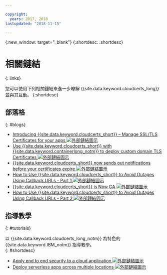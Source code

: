 ```yaml
---

copyright:
  years: 2017, 2018
lastupdated: "2018-11-15"

---
```


{:new_window: target="_blank"}
{:shortdesc: .shortdesc}

# 相關鏈結
{: links}

您可以使用下列相關鏈結來進一步瞭解 {{site.data.keyword.cloudcerts_long}} 並與其互動。
{:shortdesc}

## 部落格
{: #blogs}

* <a href="https://www.ibm.com/blogs/bluemix/2017/12/introducing-ibm-cloud-certificate-manager-manage-ssltls-certificates-apps/" target="_blank">Introducing {{site.data.keyword.cloudcerts_short}} – Manage SSL/TLS Certificates for your apps <img src="../../icons/launch-glyph.svg" alt="外部鏈結圖示"></a>
* <a href="https://www.ibm.com/blogs/bluemix/2018/01/use-ibm-cloud-certificate-manager-ibm-cloud-container-service-deploy-custom-domain-tls-certificates/" target="_blank">Use {{site.data.keyword.cloudcerts_short}} with {{site.data.keyword.containerlong_notm}} to deploy custom domain TLS Certificates <img src="../../icons/launch-glyph.svg" alt="外部鏈結圖示"></a>
* <a href="https://www.ibm.com/blogs/bluemix/2018/06/certificate-manager-now-sends-notifications-certificates-expire/" target="_blank">{{site.data.keyword.cloudcerts_short}} now sends out notifications before your certificates expire <img src="../../icons/launch-glyph.svg" alt="外部鏈結圖示"></a>
* <a href="https://www.ibm.com/blogs/bluemix/2018/08/use-certificate-manager-avoid-outages-using-callback-urls/" target="_blank">How to Use {{site.data.keyword.cloudcerts_short}} to Avoid Outages Using Callback URLs - Part 1 <img src="../../icons/launch-glyph.svg" alt="外部鏈結圖示"></a>
* <a href="https://www.ibm.com/blogs/bluemix/2018/09/ibm-cloud-certificate-manager-is-now-ga/" target="_blank">{{site.data.keyword.cloudcerts_short}} is Now GA <img src="../../icons/launch-glyph.svg" alt="外部鏈結圖示"></a>
* <a href="https://www.ibm.com/blogs/bluemix/2018/10/how-to-use-certificate-manager-to-avoid-outages-using-callback-urls-part-2/" target="_blank">How to Use {{site.data.keyword.cloudcerts_short}} to Avoid Outages Using Callback URLs - Part 2 <img src="../../icons/launch-glyph.svg" alt="外部鏈結圖示"></a>

## 指導教學
{: #tutorials}

以 {{site.data.keyword.cloudcerts_long_notm}} 為特色的 {{site.data.keyword.IBM_notm}} 指導教學。  
{: #shortdesc}

* <a href="https://console.bluemix.net/docs/tutorials/cloud-e2e-security.html#apply-end-to-end-security-to-a-cloud-application" target="_blank">Apply end to end security to a cloud application <img src="../../icons/launch-glyph.svg" alt="外部鏈結圖示"></a>
* <a href="https://console.bluemix.net/docs/tutorials/multi-region-serverless.html#deploy-serverless-apps-across-multiple-locations" target="_blank">Deploy serverless apps across multiple locations <img src="../../icons/launch-glyph.svg" alt="外部鏈結圖示"></a>
